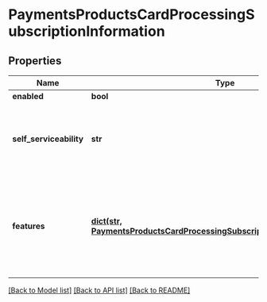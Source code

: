 # PaymentsProductsCardProcessingSubscriptionInformation

## Properties
Name | Type | Description | Notes
------------ | ------------- | ------------- | -------------
**enabled** | **bool** |  | [optional] 
**self_serviceability** | **str** | Indicates if the organization can enable this product using self service.  Possible values: - SELF_SERVICEABLE - NOT_SELF_SERVICEABLE - SELF_SERVICE_ONLY | [optional] [default to 'NOT_SELF_SERVICEABLE']
**features** | [**dict(str, PaymentsProductsCardProcessingSubscriptionInformationFeatures)**](PaymentsProductsCardProcessingSubscriptionInformationFeatures.md) | This is a map. The allowed keys are below. Value should be an object containing a sole boolean property - enabled. &lt;table&gt;    &lt;tr&gt;       &lt;td&gt;cardPresent&lt;/td&gt;    &lt;/tr&gt;    &lt;tr&gt;       &lt;td&gt;cardNotPresent&lt;/td&gt;    &lt;/tr&gt; &lt;/table&gt;  | [optional] 

[[Back to Model list]](../README.md#documentation-for-models) [[Back to API list]](../README.md#documentation-for-api-endpoints) [[Back to README]](../README.md)


